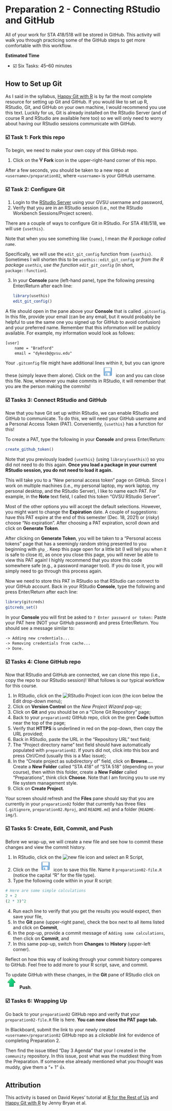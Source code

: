 Preparation 2 - Connecting RStudio and GitHub
================

All of your work for STA 418/518 will be stored in GitHub. This activity
will walk you through practicing some of the GitHub steps to get more
comfortable with this workflow.

**Estimated Time**

-   ☑️ Six Tasks: 45–60 minutes

## How to Set up Git

As I said in the syllabus, [Happy Git with R](http://happygitwithr.com/)
is by far the most complete resource for setting up Git and GitHub. If
you would like to set up R, RStudio, Git, and GitHub on your own
machine, I would recommend you use this text. Luckily for us, Git is
already installed on the RStudio Server (and of course R and RStudio are
available here too) so we will only need to worry about having our
RStudio sessions communicate with GitHub.

### ☑️ Task 1: Fork this repo

To begin, we need to make your own copy of this GitHub repo.

1.  Click on the ![fork icon](README-img/fork.png) **Fork** icon in the
    upper-right-hand corner of this repo.

After a few seconds, you should be taken to a new repo at
`<username>/preparation02`, where `<username>` is your GitHub username.

### ☑️ Task 2: Configure Git

1.  Login to the [RStudio Server](https://rstudio.gvsu.edu/) using your
    GVSU username and password,
2.  Verify that you are in an RStudio session (i.e., not the RStudio
    Workbench Sessions/Project screen).

There are a couple of ways to configure Git in RStudio. For STA 418/518,
we will use `{usethis}`.

Note that when you see something like `{name}`, I mean *the R package
called `name`*.

Specifically, we will use the `edit_git_config` function from
`{usethis}`. Sometimes I will shorten this to be
`usethis::edit_git_config` or *from the R package `usethis`, use the
function `edit_git_config`* (in short, `package::function`).

3.  In your **Console** pane (left-hand pane), type the following
    pressing Enter/Return after each line:

    ``` r
    library(usethis)
    edit_git_config()
    ```

A file should open in the pane above your **Console** that is called
`.gitconfig`. In this file, provide your email (can be any email, but it
would probably be helpful to use the same one you signed up for GitHub
to avoid confusion) and your preferred name. Remember that this
information will be publicly available. For example, my information
would look as follows:

    [user]
        name = "Bradford"
        email = "dykesb@gvsu.edu"

Your `.gitconfig` file might have additional lines within it, but you
can ignore these (simply leave them alone). Click on the ![save
icon](README-img/save-icon.png) icon and you can close this file. Now,
whenever you make commits in RStudio, it will remember that you are the
person making the commits!

### ☑️ Tasks 3: Connect RStudio and GitHub

Now that you have Git set up within RStudio, we can enable RStudio and
GitHub to communicate. To do this, we will need your GitHub username and
a Personal Access Token (PAT). Conveniently, `{usethis}` has a function
for this!

To create a PAT, type the following in your **Console** and press
Enter/Return:

``` r
create_github_token()
```

Note that you previously loaded `{usethis}` (using `library(usethis)`)
so you did not need to do this again. **Once you load a package in your
current RStudio session, you do not need to load it again.**

This will take you to a “New personal access token” page on GitHub.
Since I work on multiple machines (i.e., my personal laptop, my work
laptop, my personal desktop, and the RStudio Server), I like to name
each PAT. For example, in the **Note** text field, I called this token
“GVSU RStudio Server”.

Most of the other options you will accept the default selections.
However, you might want to change the **Expiration** date. A couple of
suggestions: have this PAT expire at the end of this semester (Dec. 18,
2021) or (*risky*) choose “No expiration”. After choosing a PAT
expiration, scroll down and click on **Generate Token**.

After clicking on **Generate Token**, you will be taken to a “Personal
access tokens” page that has a seemingly random string presented to you
beginning with `ghp_`. Keep this page open for a little bit (I will tell
you when it is safe to close it), as once you close this page, you will
never be able to view this PAT again! I highly recommend that you store
this code somewhere safe (e.g., a password manager tool). If you do lose
it, you will simply need to go through this process again.

Now we need to store this PAT in RStudio so that RStudio can connect to
your GitHub account. Back in your RStudio **Console**, type the
following and press Enter/Return after each line:

``` r
library(gitcreds)
gitcreds_set()
```

In your **Console** you will first be asked to
`? Enter password or token:` Paste your PAT here (NOT your GitHub
password) and press Enter/Return. You should see a message similar to:

    -> Adding new credentials...
    -> Removing credentials from cache...
    -> Done.

### ☑️ Tasks 4: Clone GitHub repo

Now that RStudio and GitHub are connected, we can clone this repo (i.e.,
copy the repo to our RStudio session)! What follows is our typical
workflow for this course.

1.  In RStudio, click on the ![RStudio Project
    icon](README-img/rproj-icon.png) icon (the icon below the Edit
    drop-down menu);
2.  Click on **Version Control** on the *New Project Wizard* pop-up;
3.  Click on **Git** and you should be on a “Clone Git Repository” page;
4.  Back to your `preparation02` GitHub repo, click on the gren **Code**
    button near the top of the page;
5.  Verify that **HTTPS** is underlined in red on the pop-down, then
    copy the URL provided;
6.  Back in RStudio, paste the URL in the “Repository URL” text field;
7.  The “Project directory name” text field should have automatically
    populated with `preparation02`. If yours did not, click into this
    box and press Ctrl/Cmd (usually this is a Mac issue);
8.  In the “Create project as subdirectory of” field, click on
    **Browse…**. Create a **New Folder** called “STA 418” of “STA 518”
    (depending on your course), then within this folder, create a **New
    Folder** called “Preparations”, think click **Choose**. Note that I
    am forcing you to use my file system management style.
9.  Click on **Create Project**.

Your screen should refresh and the **Files** pane should say that you
are currently in your `preparation02` folder that currently has three
files (`.gitignore`, `preparation02.Rproj`, and `README.md`) and a
folder (`README-img/`).

### ☑️ Tasks 5: Create, Edit, Commit, and Push

Before we wrap-up, we will create a new file and see how to commit these
changes and view the commit history.

1.  In RStudio, click on the ![new file
    icon](README-img/new-file-icon.png) and select an R Script,
2.  Click on the ![save icon](README-img/save-icon.png) icon to save
    this file. Name it `preparation02-file.R` (notice the capital “R”
    for the file type).
3.  Type the following code within in your R script:

``` r
# Here are some simple calculations
2 + 2
(2 * 3)^2
```

4.  Run each line to verify that you get the results you would expect,
    then save your file,
5.  In the **Git** pane (upper-right pane), check the box next to all
    items listed and click on **Commit**,
6.  In the pop-up, provide a commit message of
    `Adding some calculations`, then click on **Commit**, and
7.  In this same pop-up, switch from **Changes** to **History**
    (upper-left corner).

Reflect on how this way of looking through your commit history compares
to GitHub. Feel free to add more to your R script, save, and commit.

To update GitHub with these changes, in the **Git** pane of RStudio
click on ![push icon](README-img/push-icon.png) **Push**.

### ☑️ Tasks 6: Wrapping Up

Go back to your `preparation02` GitHub repo and verify that your
`preparation02-file.R` file is here. **You can now close the PAT page
tab.**

In Blackboard, submit the link to your newly created
`<username>/preparation02` GitHub repo as a *clickable link* for
evidence of completing Preparation 2.

Then find the issue titled “Day 3 Agenda” that your I created in the
`community` repository. In this issue, post what was the muddiest thing
from the Preparation. If someone else already mentioned what you thought
was muddy, give them a “+ 1” 👍.

## Attribution

This activity is based on David Keyes’ tutorial at [R for the Rest of
Us](https://rfortherestofus.com/2021/02/how-to-use-git-github-with-r/)
and [Happy Git with R](http://happygitwithr.com/) by Jenny Bryan et al.
